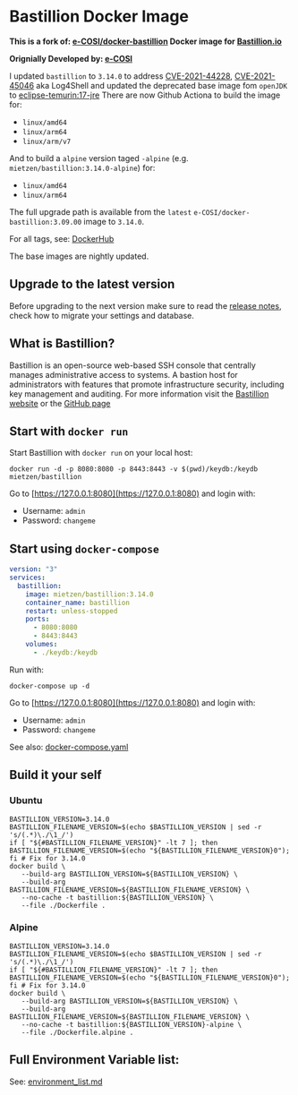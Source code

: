 # Bastillion Docker Image
**This is a fork of: [e-COSI/docker-bastillion](https://github.com/e-COSI/docker-bastillion) Docker image for [Bastillion.io](https://www.bastillion.io/)**

**Orignially Developed by: [e-COSI](https://github.com/e-COSI)**

I updated `bastillion` to `3.14.0` to address [CVE-2021-44228](https://github.com/advisories/GHSA-jfh8-c2jp-5v3q), [CVE-2021-45046](https://github.com/advisories/GHSA-7rjr-3q55-vv33) aka Log4Shell and updated the deprecated base image fom `openJDK` to [eclipse-temurin:17-jre](https://hub.docker.com/_/eclipse-temurin/) 
There are now Github Actiona to build the image for:
* `linux/amd64`
* `linux/arm64`
* `linux/arm/v7`

And to build a `alpine` version taged `-alpine` (e.g. `mietzen/bastillion:3.14.0-alpine`) for:
* `linux/amd64`
* `linux/arm64`

The full upgrade path is available from the `latest` `e-COSI/docker-bastillion:3.09.00` image to `3.14.0`.

For all tags, see: [DockerHub](https://hub.docker.com/r/mietzen/bastillion/tags?page=1&ordering=name)

The base images are nightly updated.

## Upgrade to the latest version
Before upgrading to the next version make sure to read the [release notes](https://github.com/n-stone/docker-bastillion/releases), check how to migrate your settings and database.
## What is Bastillion?
Bastillion is an open-source web-based SSH console that centrally manages administrative access to systems.
A bastion host for administrators with features that promote infrastructure security, including key management and auditing.
For more information visit the [Bastillion website](https://www.bastillion.io/) or the [GitHub page](https://github.com/bastillion-io/Bastillion)

## Start with `docker run`
Start Bastillion with `docker run` on your local host:
```shell
docker run -d -p 8080:8080 -p 8443:8443 -v $(pwd)/keydb:/keydb mietzen/bastillion
```

Go to [https://127.0.0.1:8080](https://127.0.0.1:8080) and login with: 
* Username: `admin`
* Password: `changeme`

## Start using `docker-compose`

```yaml
version: "3"
services:
  bastillion:
    image: mietzen/bastillion:3.14.0
    container_name: bastillion
    restart: unless-stopped
    ports:
      - 8080:8080
      - 8443:8443
    volumes:
      - ./keydb:/keydb
```

Run with:
```shell
docker-compose up -d
```
Go to [https://127.0.0.1:8080](https://127.0.0.1:8080) and login with: 
* Username: `admin`
* Password: `changeme`

See also: [docker-compose.yaml](docker-compose.yaml)

## Build it your self

### Ubuntu
```shell
BASTILLION_VERSION=3.14.0
BASTILLION_FILENAME_VERSION=$(echo $BASTILLION_VERSION | sed -r 's/(.*)\./\1_/')
if [ "${#BASTILLION_FILENAME_VERSION}" -lt 7 ]; then BASTILLION_FILENAME_VERSION=$(echo "${BASTILLION_FILENAME_VERSION}0"); fi # Fix for 3.14.0 
docker build \
   --build-arg BASTILLION_VERSION=${BASTILLION_VERSION} \
   --build-arg BASTILLION_FILENAME_VERSION=${BASTILLION_FILENAME_VERSION} \
   --no-cache -t bastillion:${BASTILLION_VERSION} \
   --file ./Dockerfile .
```
### Alpine
```shell
BASTILLION_VERSION=3.14.0
BASTILLION_FILENAME_VERSION=$(echo $BASTILLION_VERSION | sed -r 's/(.*)\./\1_/')
if [ "${#BASTILLION_FILENAME_VERSION}" -lt 7 ]; then BASTILLION_FILENAME_VERSION=$(echo "${BASTILLION_FILENAME_VERSION}0"); fi # Fix for 3.14.0
docker build \
   --build-arg BASTILLION_VERSION=${BASTILLION_VERSION} \
   --build-arg BASTILLION_FILENAME_VERSION=${BASTILLION_FILENAME_VERSION} \
   --no-cache -t bastillion:${BASTILLION_VERSION}-alpine \
   --file ./Dockerfile.alpine .
```

## Full Environment Variable list:
See: [environment_list.md](environment_list.md)